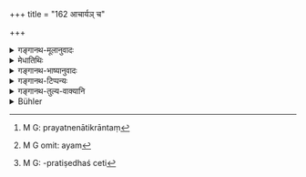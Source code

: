 +++
title = "162 आचार्यञ् च"

+++

<details><summary>गङ्गानथ-मूलानुवादः</summary>

He shall not injure his Preceptor, or Teacher or Father, or mother, or another elder, or Brāhmaṇas, or Cows, or any persons performing austerities.—(162)
</details>

<details><summary>मेधातिथिः</summary>

**आचार्य** उपनेता । **प्रवक्ता** अध्यापको व्याख्याता । **गुरुस्** ताभ्याम् अन्यः पितृव्यमातुलादिः । **सर्वांश् चैव तपस्विनः** । प्रायश्चित्तप्रवृत्तान् पातकिनो ऽपीति **सर्व**ग्रहणम् । अविशेषेण सर्वभूतानां तत्र तत्र हिंसा निषिद्धा । 

- <u>पुनर्वचनम्</u> आचार्यादीनाम् आततायिनाम् अपि निषेधार्थम् इति <u>केचित्</u> । यस् तु "गुरुं वा बालवृद्धौ वा" (म्ध् ८.३५०) इत्यादिर् अर्थवादो ऽस्यैव प्रतिप्रसवः । 

- <u>उपाध्यायस्</u> त्व् आह । नायं प्रतिषेधः । पर्युदासो ऽयम् । संकल्पविधानार्थो "नोद्यन्तम् आदित्यम् ईक्षेत" (म्ध् ४.३७) इतिवत् । अतः प्रयत्ने ऽतिक्रान्ते[^२२४] भवत्य् अयं[^२२५] संकल्पप्रतिषेध इति[^२२६] । 


[^२२६]:
     M G: -pratiṣedhaś ceti


[^२२५]:
     M G omit: ayam


[^२२४]:
     M G: prayatnenātikrāntaṃ

- अथ वा दुरुक्तभाषणं हिंसा, "वाग्भिस् तैस् तैर् जघान ताम्" इति प्रयोगदरसनात् । 

- अथ वा प्रतिकूलाचरणे हन्तिः प्रयुक्तः ॥ ४.१६२ ॥
</details>

<details><summary>गङ्गानथ-भाष्यानुवादः</summary>

‘*Preceptor*’—who initiated him.

‘*Teacher*’—who taught him, and explained to him (the Veda).

‘*Elder*’—other than the aforesaid two; *i.e*., the paternal uncle, the maternal uncle, and so forth.

‘*Any persons performinq austerities*.’—The term ‘any’ has been added with a view to include those sinners also who may be engaged in the performance of Expiatory Rites.

In various places, the injuring of *all* living beings has been forbidden: and some people think that the repetition of the same in the present text is meant to forbid the injuring of even such Preceptors and Teachers, etc., as may be great sinners and dangerous enemies; and that what is stated in 8.350 regarding the propriety of striking ‘the teacher, or the boy, or the old man,’ etc., is only a counter-exception to what is forbidden in the present verse.

Our Teacher, however, says as follows:—The present verse is not a ‘prohibition,’ it is of the nature of ‘preclusion;’ and it is meant to prescribe the determination (not to injure the persons, just like the text—‘he shall not look at the rising sun,’ etc. Hence, the mere act of injury having already gone before, the present may be taken as forbidding even the *idea* of injuring the persons mentioned.

Or, the term ‘*hiṃsā*,’ ‘injury,’ may be taken to mean ‘the saying of disagreeable words;’ in view of such expressions as ‘he *struck* her with words.’

Or, the root ‘*hanti*’ (in ‘hiṃsa’) may he taken as used in the sense of
*acting against*.—(162).
</details>

<details><summary>गङ्गानथ-टिप्पन्यः</summary>

‘*Hiṃsyāt*’—‘Strike, or talk in an offensive manner, or act against’ (Medhātithi);—‘act against’ (Kullūka);—‘injure’ (Govindarāja).

‘*Tapasvinaḥ*’—‘All persons engaged in austerities, including those engaged in expiatory penances’ (Medhātithi and Govindarāja);—‘ascetics’ (Nandana and Rāghavānanda).

This verse is quoted in *Aparārka* (p. 223);—in *Mitākṣarā* (on 2.21), in the sense that no injury should be inflicted upon the persons mentioned, even though they attack one with murderous intent;—in
*Vyāvahāra-Bālambhaṭṭī* (p. 118);—and in *Vīramitrodaya* (Vyāvahāra, p.
7a), which explains the meaning to be that the persons mentioned should not be killed, even if they turn out to be ‘*ātatāyin*’, ‘dangerous criminal’.
</details>

<details><summary>गङ्गानथ-तुल्य-वाक्यानि</summary>

*Āpastamba* (1.1.15).—‘He shall never hear ill-will towards him (the
Teacher).’

*Gautama* (2.15).—‘There should never be any misbehaviour towards
parents.’

*Mahābhārata* (Śānti, 132.9).—‘He shall never injure the Brāhmaṇas.’

*Viṣṇu* (30.43.47).—‘He shall never hear ill-will towards the person
from whom he acquires any knowledge, temporal or scriptural or spiritual...... one who fills the ears with truth...... him one shall regard as Father and as Mother, and shall never bear ill-will towards him.’
</details>

<details><summary>Bühler</summary>

162	Let him never offend the teacher who initiated him, nor him who explained the Veda, nor his father and mother, nor (any other) Guru, nor cows, nor Brahmanas, nor any men performing austerities.
</details>
